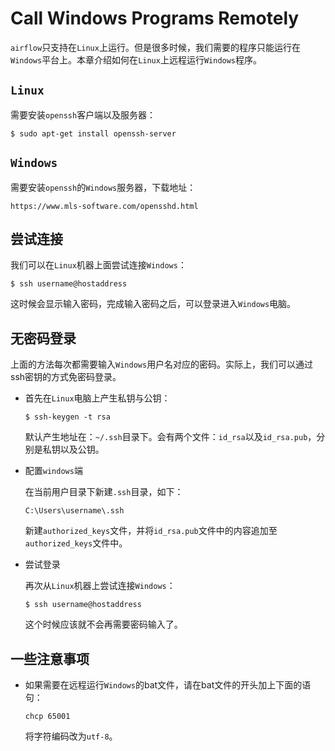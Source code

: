 # Call Windows Programs Remotely

``airflow``只支持在``Linux``上运行。但是很多时候，我们需要的程序只能运行在``Windows``平台上。本章介绍如何在``Linux``上远程运行``Windows``程序。

## ``Linux``

需要安装``openssh``客户端以及服务器：

```
$ sudo apt-get install openssh-server
```

## ``Windows``

需要安装``openssh``的``Windows``服务器，下载地址：

```
https://www.mls-software.com/opensshd.html
```

## 尝试连接

我们可以在``Linux``机器上面尝试连接``Windows``：

```
$ ssh username@hostaddress
```

这时候会显示输入密码，完成输入密码之后，可以登录进入``Windows``电脑。

## 无密码登录

上面的方法每次都需要输入``Windows``用户名对应的密码。实际上，我们可以通过ssh密钥的方式免密码登录。

* 首先在``Linux``电脑上产生私钥与公钥：

    ```
    $ ssh-keygen -t rsa
    ```

    默认产生地址在：```~/.ssh```目录下。会有两个文件：``id_rsa``以及``id_rsa.pub``，分别是私钥以及公钥。

* 配置``windows``端

    在当前用户目录下新建``.ssh``目录，如下：
    
    ```
    C:\Users\username\.ssh
    ```
    
    新建``authorized_keys``文件，并将``id_rsa.pub``文件中的内容追加至``authorized_keys``文件中。
    
* 尝试登录

    再次从``Linux``机器上尝试连接``Windows``：
    
    ```
    $ ssh username@hostaddress
    ```
    
    这个时候应该就不会再需要密码输入了。

## 一些注意事项

* 如果需要在远程运行``Windows``的bat文件，请在bat文件的开头加上下面的语句：

    ```
    chcp 65001
    ```

    将字符编码改为``utf-8``。